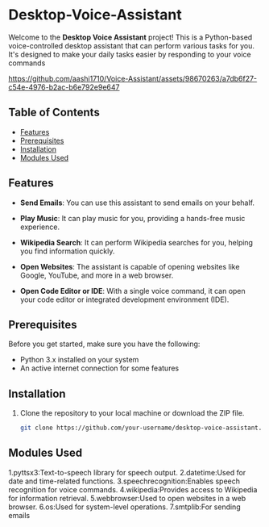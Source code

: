 # Desktop-Voice-Assistant

Welcome to the **Desktop Voice Assistant** project! This is a Python-based voice-controlled desktop assistant that can perform various tasks for you. It's designed to make your daily tasks easier by responding to your voice commands


https://github.com/aashi1710/Voice-Assistant/assets/98670263/a7db6f27-c54e-4976-b2ac-b6e792e9e647


## Table of Contents

- [Features](#features)
- [Prerequisites](#prerequisites)
- [Installation](#installation)
- [Modules Used](#modules-used)

## Features

- **Send Emails**: You can use this assistant to send emails on your behalf.

- **Play Music**: It can play music for you, providing a hands-free music experience.

- **Wikipedia Search**: It can perform Wikipedia searches for you, helping you find information quickly.

- **Open Websites**: The assistant is capable of opening websites like Google, YouTube, and more in a web browser.

- **Open Code Editor or IDE**: With a single voice command, it can open your code editor or integrated development environment (IDE).

## Prerequisites

Before you get started, make sure you have the following:

- Python 3.x installed on your system
- An active internet connection for some features

## Installation

1. Clone the repository to your local machine or download the ZIP file.

   ```bash
   git clone https://github.com/your-username/desktop-voice-assistant.git

## Modules Used

  1.pyttsx3:Text-to-speech library for speech output.
  2.datetime:Used for date and time-related functions.
  3.speechrecognition:Enables speech recognition for voice commands.
  4.wikipedia:Provides access to Wikipedia for information retrieval.
  5.webbrowser:Used to open websites in a web browser.
  6.os:Used for system-level operations.
  7.smtplib:For sending emails
